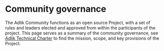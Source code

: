 # Community governance

The Adlik Community functions as an open source Project, with a set of rules and leaders elected and approved
from within the participants of the project. This page serves as a summary of the community governance, see
[Adlik Technical Charter](https://wiki.lfai.foundation/display/ADLIK/Adlik+Home?preview=/16973838/18481218/Adlik%20Technical%20Charter%2011-19-2019.docx.pdf)
to find the mission, scope, and key provisions of the Project.
